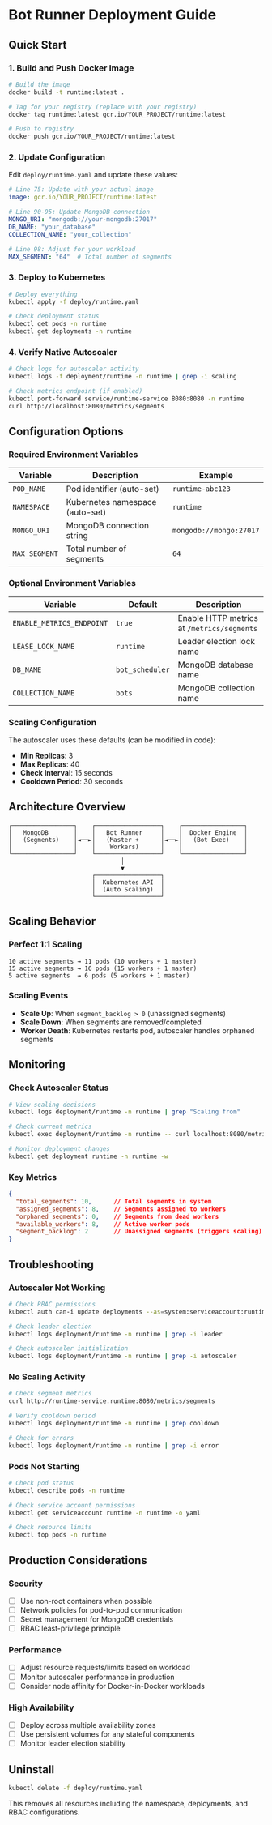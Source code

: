 # Bot Runner Deployment Guide

## Quick Start

### 1. Build and Push Docker Image
```bash
# Build the image
docker build -t runtime:latest .

# Tag for your registry (replace with your registry)
docker tag runtime:latest gcr.io/YOUR_PROJECT/runtime:latest

# Push to registry
docker push gcr.io/YOUR_PROJECT/runtime:latest
```

### 2. Update Configuration
Edit `deploy/runtime.yaml` and update these values:

```yaml
# Line 75: Update with your actual image
image: gcr.io/YOUR_PROJECT/runtime:latest

# Line 90-95: Update MongoDB connection
MONGO_URI: "mongodb://your-mongodb:27017"
DB_NAME: "your_database"
COLLECTION_NAME: "your_collection"

# Line 98: Adjust for your workload
MAX_SEGMENT: "64"  # Total number of segments
```

### 3. Deploy to Kubernetes
```bash
# Deploy everything
kubectl apply -f deploy/runtime.yaml

# Check deployment status
kubectl get pods -n runtime
kubectl get deployments -n runtime
```

### 4. Verify Native Autoscaler
```bash
# Check logs for autoscaler activity
kubectl logs -f deployment/runtime -n runtime | grep -i scaling

# Check metrics endpoint (if enabled)
kubectl port-forward service/runtime-service 8080:8080 -n runtime
curl http://localhost:8080/metrics/segments
```

## Configuration Options

### Required Environment Variables
| Variable | Description | Example |
|----------|-------------|---------|
| `POD_NAME` | Pod identifier (auto-set) | `runtime-abc123` |
| `NAMESPACE` | Kubernetes namespace (auto-set) | `runtime` |
| `MONGO_URI` | MongoDB connection string | `mongodb://mongo:27017` |
| `MAX_SEGMENT` | Total number of segments | `64` |

### Optional Environment Variables
| Variable | Default | Description |
|----------|---------|-------------|
| `ENABLE_METRICS_ENDPOINT` | `true` | Enable HTTP metrics at `/metrics/segments` |
| `LEASE_LOCK_NAME` | `runtime` | Leader election lock name |
| `DB_NAME` | `bot_scheduler` | MongoDB database name |
| `COLLECTION_NAME` | `bots` | MongoDB collection name |

### Scaling Configuration
The autoscaler uses these defaults (can be modified in code):
- **Min Replicas**: 3
- **Max Replicas**: 40
- **Check Interval**: 15 seconds
- **Cooldown Period**: 30 seconds

## Architecture Overview

```
┌─────────────────┐    ┌──────────────────┐    ┌─────────────────┐
│   MongoDB       │    │   Bot Runner     │    │  Docker Engine  │
│   (Segments)    │◄──►│   (Master +      │◄──►│   (Bot Exec)    │
│                 │    │    Workers)      │    │                 │
└─────────────────┘    └──────────────────┘    └─────────────────┘
                               │
                               ▼
                       ┌──────────────────┐
                       │  Kubernetes API  │
                       │  (Auto Scaling)  │
                       └──────────────────┘
```

## Scaling Behavior

### Perfect 1:1 Scaling
```
10 active segments → 11 pods (10 workers + 1 master)
15 active segments → 16 pods (15 workers + 1 master)
5 active segments  → 6 pods (5 workers + 1 master)
```

### Scaling Events
- **Scale Up**: When `segment_backlog > 0` (unassigned segments)
- **Scale Down**: When segments are removed/completed
- **Worker Death**: Kubernetes restarts pod, autoscaler handles orphaned segments

## Monitoring

### Check Autoscaler Status
```bash
# View scaling decisions
kubectl logs deployment/runtime -n runtime | grep "Scaling from"

# Check current metrics
kubectl exec deployment/runtime -n runtime -- curl localhost:8080/metrics/segments

# Monitor deployment changes
kubectl get deployment runtime -n runtime -w
```

### Key Metrics
```json
{
  "total_segments": 10,      // Total segments in system
  "assigned_segments": 8,    // Segments assigned to workers
  "orphaned_segments": 0,    // Segments from dead workers
  "available_workers": 8,    // Active worker pods
  "segment_backlog": 2       // Unassigned segments (triggers scaling)
}
```

## Troubleshooting

### Autoscaler Not Working
```bash
# Check RBAC permissions
kubectl auth can-i update deployments --as=system:serviceaccount:runtime:runtime

# Check leader election
kubectl logs deployment/runtime -n runtime | grep -i leader

# Check autoscaler initialization
kubectl logs deployment/runtime -n runtime | grep -i autoscaler
```

### No Scaling Activity
```bash
# Check segment metrics
curl http://runtime-service.runtime:8080/metrics/segments

# Verify cooldown period
kubectl logs deployment/runtime -n runtime | grep cooldown

# Check for errors
kubectl logs deployment/runtime -n runtime | grep -i error
```

### Pods Not Starting
```bash
# Check pod status
kubectl describe pods -n runtime

# Check service account permissions
kubectl get serviceaccount runtime -n runtime -o yaml

# Check resource limits
kubectl top pods -n runtime
```

## Production Considerations

### Security
- [ ] Use non-root containers when possible
- [ ] Network policies for pod-to-pod communication
- [ ] Secret management for MongoDB credentials
- [ ] RBAC least-privilege principle

### Performance
- [ ] Adjust resource requests/limits based on workload
- [ ] Monitor autoscaler performance in production
- [ ] Consider node affinity for Docker-in-Docker workloads

### High Availability
- [ ] Deploy across multiple availability zones
- [ ] Use persistent volumes for any stateful components
- [ ] Monitor leader election stability

## Uninstall
```bash
kubectl delete -f deploy/runtime.yaml
```

This removes all resources including the namespace, deployments, and RBAC configurations.